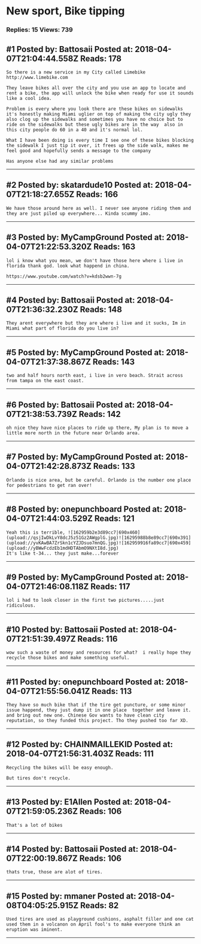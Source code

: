 # New sport, Bike tipping

### Replies: 15 Views: 739

## \#1 Posted by: Battosaii Posted at: 2018-04-07T21:04:44.558Z Reads: 178

```
So there is a new service in my City called Limebike 
http://www.limebike.com

They leave bikes all over the city and you use an app to locate and rent a bike, the app will unlock the bike when ready for use it sounds like a cool idea.

Problem is every where you look there are these bikes on sidewalks it's honestly making Miami uglier on top of making the city ugly they also clog up the sidewalks and sometimes you have no choice but to ride on the sidewalks but these ugly bikes are in the way  also in this city people do 60 in a 40 and it's normal lol.

What I have been doing is every time I see one of these bikes blocking the sidewalk I just tip it over, it frees up the side walk, makes me feel good and hopefully sends a message to the company 

Has anyone else had any similar problems
```

---
## \#2 Posted by: skatardude10 Posted at: 2018-04-07T21:18:27.655Z Reads: 166

```
We have those around here as well. I never see anyone riding them and they are just piled up everywhere... Kinda scummy imo.
```

---
## \#3 Posted by: MyCampGround Posted at: 2018-04-07T21:22:53.320Z Reads: 163

```
lol i know what you mean, we don't have those here where i live in florida thank god. look what happend in china.

https://www.youtube.com/watch?v=kdsb2wwn-7g
```

---
## \#4 Posted by: Battosaii Posted at: 2018-04-07T21:36:32.230Z Reads: 148

```
They arent everywhere but they are where i live and it sucks, Im in Miami what part of florida do you live in?
```

---
## \#5 Posted by: MyCampGround Posted at: 2018-04-07T21:37:38.867Z Reads: 143

```
two and half hours north east, i live in vero beach. Strait across from tampa on the east coast.
```

---
## \#6 Posted by: Battosaii Posted at: 2018-04-07T21:38:53.739Z Reads: 142

```
oh nice they have nice places to ride up there, My plan is to move a little more north in the future near Orlando area.
```

---
## \#7 Posted by: MyCampGround Posted at: 2018-04-07T21:42:28.873Z Reads: 133

```
Orlando is nice area, but be careful. Orlando is the number one place for pedestrians to get ran over!
```

---
## \#8 Posted by: onepunchboard Posted at: 2018-04-07T21:44:03.529Z Reads: 121

```
Yeah this is terrible, ![162959b2e3d89cc7|690x460](upload://qsjIwDkLvY8dcJ5z51Gz2AWgplG.jpg)![16295988b8e89cc7|690x391](upload://yvKAwBA7ZrSkn1cYZJDsuo7mnQG.jpg)![162959916fa89cc7|690x459](upload://yBWwFcdzEb1mdHDTAbmO9NXtI8d.jpg)
It's like t-34... they just make...forever
```

---
## \#9 Posted by: MyCampGround Posted at: 2018-04-07T21:46:08.118Z Reads: 117

```
lol i had to look closer in the first two pictures.....just ridiculous.
```

---
## \#10 Posted by: Battosaii Posted at: 2018-04-07T21:51:39.497Z Reads: 116

```
wow such a waste of money and resources for what?  i really hope they recycle those bikes and make something useful.
```

---
## \#11 Posted by: onepunchboard Posted at: 2018-04-07T21:55:56.041Z Reads: 113

```
They have so much bike that if the tire get puncture, or some minor issue happend, they just dump it in one place  together and leave it. and bring out new one. Chinese Gov wants to have clean city reputation, so they funded this project. Tho they pushed too far XD.
```

---
## \#12 Posted by: CHAINMAILLEKID Posted at: 2018-04-07T21:56:31.403Z Reads: 111

```
Recycling the bikes will be easy enough.

But tires don't recycle.
```

---
## \#13 Posted by: E1Allen Posted at: 2018-04-07T21:59:05.236Z Reads: 106

```
That's a lot of bikes
```

---
## \#14 Posted by: Battosaii Posted at: 2018-04-07T22:00:19.867Z Reads: 106

```
thats true, those are alot of tires.
```

---
## \#15 Posted by: mmaner Posted at: 2018-04-08T04:05:25.915Z Reads: 82

```
Used tires are used as playground cushions, asphalt filler and one cat used them in a volcanon on April fool's to make everyone think an eruption was iminent.
```

---
